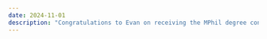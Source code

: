 ```yaml
---
date: 2024-11-01
description: "Congratulations to Evan on receiving the MPhil degree confirmation letter from GRS."
---
```


